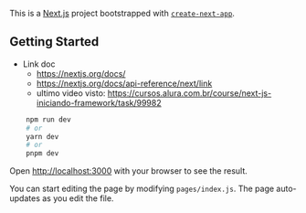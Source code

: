 This is a [Next.js](https://nextjs.org/) project bootstrapped with [`create-next-app`](https://github.com/vercel/next.js/tree/canary/packages/create-next-app).

## Getting Started

* Link doc
    * https://nextjs.org/docs/
    * https://nextjs.org/docs/api-reference/next/link
    * ultimo video visto: https://cursos.alura.com.br/course/next-js-iniciando-framework/task/99982

```bash
    npm run dev
    # or
    yarn dev
    # or
    pnpm dev
```

Open [http://localhost:3000](http://localhost:3000) with your browser to see the result.

You can start editing the page by modifying `pages/index.js`. The page auto-updates as you edit the file.
